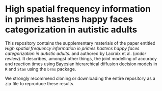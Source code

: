 # High spatial frequency information in primes hastens happy faces categorization in autistic adults

This repository contains the supplementary materials of the paper entitled *High spatial frequency information in primes hastens happy faces categorization in autistic adults.* and authored by Lacroix et al. (*under review*). It describes, amongst other things, the joint modelling of accuracy and reaction times using Bayesian hierarchical diffusion decision models in `R` and `Stan` using the `brms` package.

We strongly recommend cloning or downloading the entire repository as a zip file to reproduce these results.
